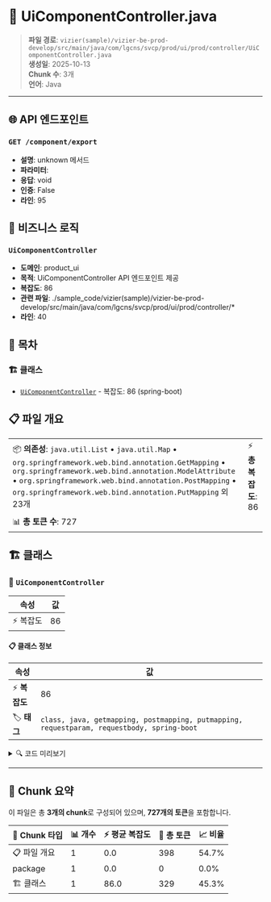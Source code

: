 # 📄 UiComponentController.java

> **파일 경로**: `vizier(sample)/vizier-be-prod-develop/src/main/java/com/lgcns/svcp/prod/ui/prod/controller/UiComponentController.java`  
> **생성일**: 2025-10-13  
> **Chunk 수**: 3개  
> **언어**: Java
---

## 🌐 API 엔드포인트

### `GET /component/export`
- **설명**: unknown 메서드
- **파라미터**: 
- **응답**: void
- **인증**: False
- **라인**: 95



## 💼 비즈니스 로직

### `UiComponentController`
- **도메인**: product_ui
- **목적**: UiComponentController API 엔드포인트 제공
- **복잡도**: 86
- **관련 파일**: ./sample_code/vizier(sample)/vizier-be-prod-develop/src/main/java/com/lgcns/svcp/prod/ui/prod/controller/*
- **라인**: 40


## 📑 목차

### 🏗️ 클래스
- [`UiComponentController`](#class-uicomponentcontroller) - 복잡도: 86 (spring-boot)

## 📋 파일 개요

| | |
|--|--|
| 📦 **의존성**: `java.util.List` • `java.util.Map` • `org.springframework.web.bind.annotation.GetMapping` • `org.springframework.web.bind.annotation.ModelAttribute` • `org.springframework.web.bind.annotation.PostMapping` • `org.springframework.web.bind.annotation.PutMapping` 외 23개 | ⚡ **총 복잡도**: 86 |
| 📊 **총 토큰 수**: 727 |  |



## 🏗️ 클래스

### <a id="class-uicomponentcontroller"></a>🎯 `UiComponentController`

| 속성 | 값 |
|------|----|
| ⚡ 복잡도 | 86 |



#### 📋 클래스 정보

| 속성 | 값 |
|------|----|
| ⚡ **복잡도** | 86 || 📍 **라인 범위** | 40-40 |
| 🏷️ **태그** | `class, java, getmapping, postmapping, putmapping, requestparam, requestbody, spring-boot` || 🏗️ **프레임워크** | `spring-boot` |

<details>
<summary>🔍 코드 미리보기</summary>

```java
public class UiComponentController {

    private final UiComponentService uiComponentService;

    @GetMapping(value = "component/create-info")
    @Operation(summary = "Get component create information")
	public ComponentCreateInfoRes getComponentCreateForm(@RequestParam String itemCode) {
		return uiComponentService.getCreateComponentForm(itemCode);
    }

    @PostMapping(value = "component")
    @Operation(summary = "Create Component")
	public Map<String, String> createComponent(@RequestBody CreateComponentReq req) {
        return uiComponentService.createComponent(req);
    }

    @GetMapping(value = "/component/by-resource")
    @Operation(summary = "Get component impact analysis by resource id")
	public List<ComponentGeneralDto> getComponentImpactAnalysis(@RequestParam String reso...
```

**Chunk 정보**
- 🆔 **ID**: `abfe0b52bd9e`
- 📍 **라인**: 40-40
- 📊 **토큰**: 329
- 🏷️ **태그**: `class, java, getmapping, postmapping, putmapping...`

</details>

---





## 🧩 Chunk 요약

이 파일은 총 **3개의 chunk**로 구성되어 있으며, **727개의 토큰**을 포함합니다.

| 🧩 Chunk 타입 | 📊 개수 | ⚡ 평균 복잡도 | 📝 총 토큰 | 📈 비율 |
|---------------|--------|-------------|----------|--------|
| 📋 파일 개요 | 1 | 0.0 | 398 | 54.7% |
| package | 1 | 0.0 | 0 | 0.0% |
| 🏗️ 클래스 | 1 | 86.0 | 329 | 45.3% |

